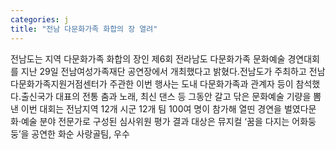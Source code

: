 ```yaml
---
categories: j
title: "전남 다문화가족 화합의 장 열려"
---
```

전남도는 지역 다문화가족 화합의 장인 제6회 전라남도 다문화가족 문화예술 경연대회를 지난 29일 전남여성가족재단 공연장에서 개최했다고 밝혔다.전남도가 주최하고 전남다문화가족지원거점센터가 주관한 이번 행사는 도내 다문화가족과 관계자 등이 참석했다.출신국가 대표의 전통 춤과 노래, 최신 댄스 등 그동안 갈고 닦은 문화예술 기량을 뽐낸 이번 대회는 전남지역 12개 시군 12개 팀 100여 명이 참가해 열띤 경연을 벌였다문화‧예술 분야 전문가로 구성된 심사위원 평가 결과 대상은 뮤지컬 ‘꿈을 다지는 어화둥둥’을 공연한 화순 사랑골팀, 우수